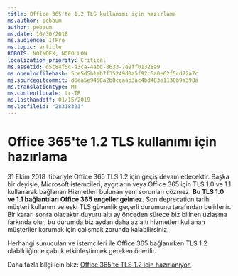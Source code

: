 ```yaml
---
title: Office 365'te 1.2 TLS kullanımı için hazırlama
ms.author: pebaum
author: pebaum
ms.date: 10/30/2018
ms.audience: ITPro
ms.topic: article
ROBOTS: NOINDEX, NOFOLLOW
localization_priority: Critical
ms.assetid: d5c84f5c-a3ca-4abd-8633-7e9ff01328a9
ms.openlocfilehash: 5ce5d5b1ab7f35249d0a5f92c5a0e62f5cd72a7c
ms.sourcegitcommit: d6ea5e9458a2b8ceaab3ac4bd483e1130b9a398a
ms.translationtype: MT
ms.contentlocale: tr-TR
ms.lasthandoff: 01/15/2019
ms.locfileid: "28318323"
---
```

# <a name="prepare-for-use-of-tls-12-in-office-365"></a>Office 365'te 1.2 TLS kullanımı için hazırlama

31 Ekim 2018 itibariyle Office 365 TLS 1.2 için geçiş devam edecektir. Başka bir deyişle, Microsoft istemcileri, aygıtların veya Office 365 için TLS 1.0 ve 1.1 kullanarak bağlanan Hizmetleri bulunan yeni sorunları çözmez. **Bu TLS 1.0 ve 1.1 bağlantıları Office 365 engeller gelmez.** Son deprecation tarihi müşteri kullanım ve eski TLS güvenlik geçerli durumunu tarafından belirlenir. Bir kararı sonra olacaktır duyuru altı ay önceden sürece biz bilinen uzlaşma farkında olur, bu durumda biz aydan daha az altı hizmetleri kullanan müşteriler korumak için çalışmak zorunda kalabilirsiniz. 
  
Herhangi sunucuları ve istemcileri ile Office 365 bağlanırken TLS 1.2 olabildiğince çabuk etkinleştirmek gereken önerilir.
  
Daha fazla bilgi için bkz: [Office 365'te TLS 1.2 için hazırlanıyor.](https://support.microsoft.com/help/4057306/preparing-for-tls-1-2-in-office-365)
  

